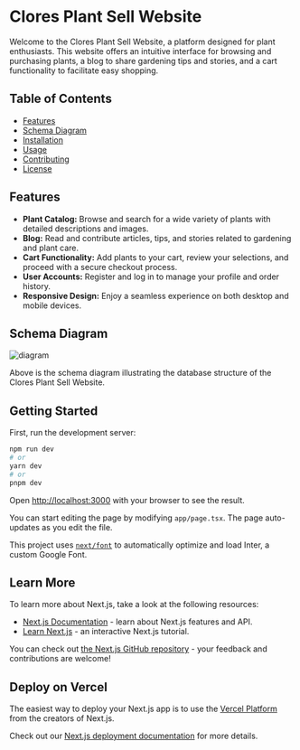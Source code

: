 # Clores Plant Sell Website

Welcome to the Clores Plant Sell Website, a platform designed for plant enthusiasts. This website offers an intuitive interface for browsing and purchasing plants, a blog to share gardening tips and stories, and a cart functionality to facilitate easy shopping.

## Table of Contents

- [Features](#features)
- [Schema Diagram](#schema-diagram)
- [Installation](#installation)
- [Usage](#usage)
- [Contributing](#contributing)
- [License](#license)

## Features

- **Plant Catalog:** Browse and search for a wide variety of plants with detailed descriptions and images.
- **Blog:** Read and contribute articles, tips, and stories related to gardening and plant care.
- **Cart Functionality:** Add plants to your cart, review your selections, and proceed with a secure checkout process.
- **User Accounts:** Register and log in to manage your profile and order history.
- **Responsive Design:** Enjoy a seamless experience on both desktop and mobile devices.

## Schema Diagram

![diagram](https://github.com/AdemBenAbdallah/Clores/assets/96244394/e251ee32-7854-4dfc-b1e7-5828fe89a32e)


Above is the schema diagram illustrating the database structure of the Clores Plant Sell Website.

## Getting Started

First, run the development server:

```bash
npm run dev
# or
yarn dev
# or
pnpm dev
```

Open [http://localhost:3000](http://localhost:3000) with your browser to see the result.

You can start editing the page by modifying `app/page.tsx`. The page auto-updates as you edit the file.

This project uses [`next/font`](https://nextjs.org/docs/basic-features/font-optimization) to automatically optimize and load Inter, a custom Google Font.

## Learn More

To learn more about Next.js, take a look at the following resources:

- [Next.js Documentation](https://nextjs.org/docs) - learn about Next.js features and API.
- [Learn Next.js](https://nextjs.org/learn) - an interactive Next.js tutorial.

You can check out [the Next.js GitHub repository](https://github.com/vercel/next.js/) - your feedback and contributions are welcome!

## Deploy on Vercel

The easiest way to deploy your Next.js app is to use the [Vercel Platform](https://vercel.com/new?utm_medium=default-template&filter=next.js&utm_source=create-next-app&utm_campaign=create-next-app-readme) from the creators of Next.js.

Check out our [Next.js deployment documentation](https://nextjs.org/docs/deployment) for more details.
